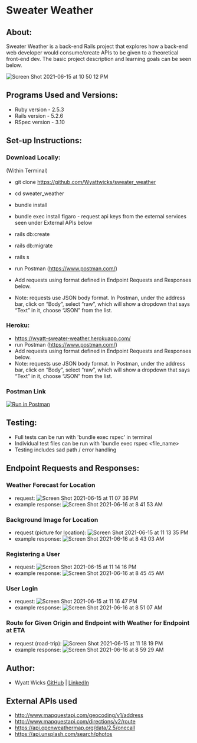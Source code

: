 # Sweater Weather

## About: 
Sweater Weather is a back-end Rails project that explores how a back-end web developer would consume/create APIs to be given to a theoretical front-end dev. The basic project description and learning goals can be seen below. 

![Screen Shot 2021-06-15 at 10 50 12 PM](https://user-images.githubusercontent.com/74991865/122160240-d2799b80-ce2c-11eb-8ca3-a7004e47b9e1.png)

## Programs Used and Versions: 
  - Ruby version - 2.5.3
  - Rails version - 5.2.6
  - RSpec version - 3.10

## Set-up Instructions:
### Download Locally: 
  (Within Terminal)
   - git clone https://github.com/Wyattwicks/sweater_weather
   - cd sweater_weather
   - bundle install
   - bundle exec install figaro
    - request api keys from the external services seen under External APIs below
    
   - rails db:create
   - rails db:migrate
   - rails s 
   - run Postman (https://www.postman.com/)
 - Add requests using format defined in Endpoint Requests and Responses below.
 - Note: requests use JSON body format. In Postman, under the address bar, click on “Body”, select “raw”, which will show a dropdown that says “Text” in it, choose “JSON” from the list.
 
### Heroku:
 - https://wyatt-sweater-weather.herokuapp.com/
 - run Postman (https://www.postman.com/)
 - Add requests using format defined in Endpoint Requests and Responses below.
 - Note: requests use JSON body format. In Postman, under the address bar, click on “Body”, select “raw”, which will show a dropdown that says “Text” in it, choose “JSON” from the list.

 ### Postman Link
 [![Run in Postman](https://run.pstmn.io/button.svg)](https://app.getpostman.com/run-collection/15721777-61b82803-8a03-45ec-b998-5f735bcb3f57?action=collection%2Ffork&collection-url=entityId%3D15721777-61b82803-8a03-45ec-b998-5f735bcb3f57%26entityType%3Dcollection%26workspaceId%3D3d084559-ed5b-43a5-981c-35220453a7d7)
  
 ## Testing:
  - Full tests can be run with 'bundle exec rspec' in terminal
  - Individual test files can be run with 'bundle exec rspec <file_name>
  - Testing includes sad path / error handling
  
## Endpoint Requests and Responses: 
### Weather Forecast for Location
  - request: ![Screen Shot 2021-06-15 at 11 07 36 PM](https://user-images.githubusercontent.com/74991865/122161199-87608800-ce2e-11eb-8980-be84fb75a04c.png)
  - example response: ![Screen Shot 2021-06-16 at 8 41 53 AM](https://user-images.githubusercontent.com/74991865/122240096-ba326c80-ce7e-11eb-8be3-89021869d99c.png)
### Background Image for Location
  - request (picture for location): ![Screen Shot 2021-06-15 at 11 13 35 PM](https://user-images.githubusercontent.com/74991865/122161670-56348780-ce2f-11eb-9086-d5e67e3fe2c0.png)
  - example response: ![Screen Shot 2021-06-16 at 8 43 03 AM](https://user-images.githubusercontent.com/74991865/122240290-e3eb9380-ce7e-11eb-944f-0bcd56877642.png)
### Registering a User
  - request: ![Screen Shot 2021-06-15 at 11 14 16 PM](https://user-images.githubusercontent.com/74991865/122161751-7d8b5480-ce2f-11eb-95a6-df98dbc517d8.png)
  - example response: ![Screen Shot 2021-06-16 at 8 45 45 AM](https://user-images.githubusercontent.com/74991865/122240843-4f356580-ce7f-11eb-8296-d1c028466841.png)
### User Login
  - request: ![Screen Shot 2021-06-15 at 11 16 47 PM](https://user-images.githubusercontent.com/74991865/122161896-cf33df00-ce2f-11eb-99f0-922ef9584661.png)
  - example response: ![Screen Shot 2021-06-16 at 8 51 07 AM](https://user-images.githubusercontent.com/74991865/122241746-07630e00-ce80-11eb-9e9a-d57b14bed8cd.png)
### Route for Given Origin and Endpoint with Weather for Endpoint at ETA
  - request (road-trip): ![Screen Shot 2021-06-15 at 11 18 19 PM](https://user-images.githubusercontent.com/74991865/122161993-00141400-ce30-11eb-9241-30ad051c6d1c.png)
  - example response: ![Screen Shot 2021-06-16 at 8 59 29 AM](https://user-images.githubusercontent.com/74991865/122243253-35951d80-ce81-11eb-9441-18767386aabc.png)

## Author:
* Wyatt Wicks [GitHub](https://github.com/Wyattwicks) | [LinkedIn](https://www.linkedin.com/in/wyattwicks/)


## External APIs used
  - http://www.mapquestapi.com/geocoding/v1/address
  - http://www.mapquestapi.com/directions/v2/route
  - https://api.openweathermap.org/data/2.5/onecall
  - https://api.unsplash.com/search/photos
